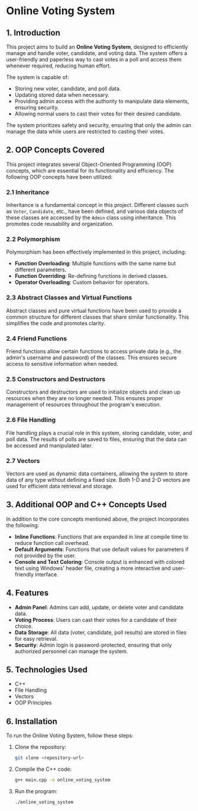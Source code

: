 # Online Voting System

## 1. Introduction

This project aims to build an **Online Voting System**, designed to efficiently manage and handle voter, candidate, and voting data. The system offers a user-friendly and paperless way to cast votes in a poll and access them whenever required, reducing human effort. 

The system is capable of:
- Storing new voter, candidate, and poll data.
- Updating stored data when necessary.
- Providing admin access with the authority to manipulate data elements, ensuring security.
- Allowing normal users to cast their votes for their desired candidate.

The system prioritizes safety and security, ensuring that only the admin can manage the data while users are restricted to casting their votes.

## 2. OOP Concepts Covered

This project integrates several Object-Oriented Programming (OOP) concepts, which are essential for its functionality and efficiency. The following OOP concepts have been utilized:

### 2.1 Inheritance

Inheritance is a fundamental concept in this project. Different classes such as `Voter`, `Candidate`, etc., have been defined, and various data objects of these classes are accessed by the `Admin` class using inheritance. This promotes code reusability and organization.

### 2.2 Polymorphism

Polymorphism has been effectively implemented in this project, including:
- **Function Overloading**: Multiple functions with the same name but different parameters.
- **Function Overriding**: Re-defining functions in derived classes.
- **Operator Overloading**: Custom behavior for operators.

### 2.3 Abstract Classes and Virtual Functions

Abstract classes and pure virtual functions have been used to provide a common structure for different classes that share similar functionality. This simplifies the code and promotes clarity.

### 2.4 Friend Functions

Friend functions allow certain functions to access private data (e.g., the admin's username and password) of the classes. This ensures secure access to sensitive information when needed.

### 2.5 Constructors and Destructors

Constructors and destructors are used to initialize objects and clean up resources when they are no longer needed. This ensures proper management of resources throughout the program's execution.

### 2.6 File Handling

File handling plays a crucial role in this system, storing candidate, voter, and poll data. The results of polls are saved to files, ensuring that the data can be accessed and manipulated later.

### 2.7 Vectors

Vectors are used as dynamic data containers, allowing the system to store data of any type without defining a fixed size. Both 1-D and 2-D vectors are used for efficient data retrieval and storage.

## 3. Additional OOP and C++ Concepts Used

In addition to the core concepts mentioned above, the project incorporates the following:

- **Inline Functions**: Functions that are expanded in line at compile time to reduce function call overhead.
- **Default Arguments**: Functions that use default values for parameters if not provided by the user.
- **Console and Text Coloring**: Console output is enhanced with colored text using Windows' header file, creating a more interactive and user-friendly interface.

## 4. Features

- **Admin Panel**: Admins can add, update, or delete voter and candidate data.
- **Voting Process**: Users can cast their votes for a candidate of their choice.
- **Data Storage**: All data (voter, candidate, poll results) are stored in files for easy retrieval.
- **Security**: Admin login is password-protected, ensuring that only authorized personnel can manage the system.

## 5. Technologies Used

- C++
- File Handling
- Vectors
- OOP Principles

## 6. Installation

To run the Online Voting System, follow these steps:

1. Clone the repository:
    ```bash
    git clone <repository-url>
    ```

2. Compile the C++ code:
    ```bash
    g++ main.cpp -o online_voting_system
    ```

3. Run the program:
    ```bash
    ./online_voting_system
    ```
